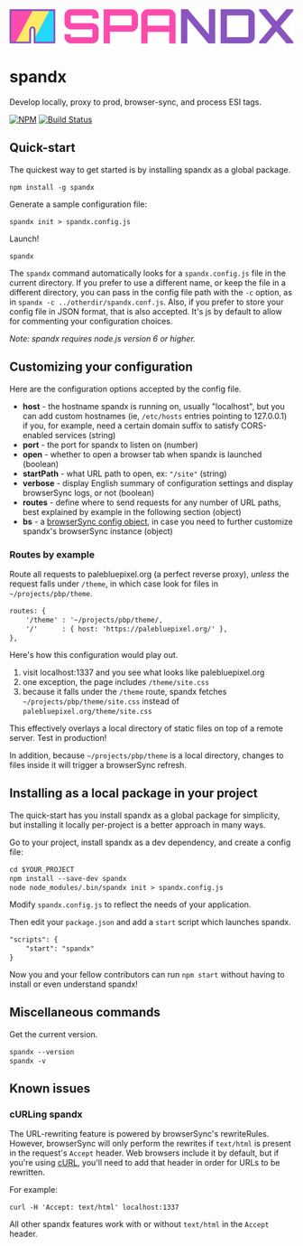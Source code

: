 ![spandx logo](./spandx-logo.png)

# spandx

Develop locally, proxy to prod, browser-sync, and process ESI tags.

[![NPM][npm-img]][npm]
[![Build
Status][build-img]][build]

## Quick-start

The quickest way to get started is by installing spandx as a global package.

    npm install -g spandx

Generate a sample configuration file:

    spandx init > spandx.config.js

Launch!

    spandx

The `spandx` command automatically looks for a `spandx.config.js` file in the current directory.  If you prefer to use a different name, or keep the file in a different directory, you can pass in the config file path with the `-c` option, as in `spandx -c ../otherdir/spandx.conf.js`.  Also, if you prefer to store your config file in JSON format, that is also accepted.  It's js by default to allow for commenting your configuration choices.

*Note: spandx requires node.js version 6 or higher.*

## Customizing your configuration

Here are the configuration options accepted by the config file. 

  - **host** - the hostname spandx is running on, usually "localhost", but you can add custom hostnames (ie, `/etc/hosts` entries pointing to 127.0.0.1) if you, for example, need a certain domain suffix to satisfy CORS-enabled services (string)
  - **port** - the port for spandx to listen on (number)
  - **open** - whether to open a browser tab when spandx is launched (boolean)
  - **startPath** - what URL path to open, ex: `"/site"` (string)
  - **verbose** - display English summary of configuration settings and display browserSync logs, or not (boolean)
  - **routes** - define where to send requests for any number of URL paths, best explained by example in the following section (object)
  - **bs** - a [browserSync config object][bs-options], in case you need to further customize spandx's browserSync instance (object)
    

### Routes by example

Route all requests to palebluepixel.org (a perfect reverse proxy), *unless* the request falls under `/theme`, in which case look for files in `~/projects/pbp/theme`.

    routes: {
        '/theme' : '~/projects/pbp/theme/,
        '/'      : { host: 'https://palebluepixel.org/' },
    },

Here's how this configuration would play out.

  1. visit localhost:1337 and you see what looks like palebluepixel.org
  2. one exception, the page includes `/theme/site.css`
  3. because it falls under the `/theme` route, spandx fetches `~/projects/pbp/theme/site.css` instead of `palebluepixel.org/theme/site.css`

This effectively overlays a local directory of static files on top of a remote server.  Test in production!

In addition, because `~/projects/pbp/theme` is a local directory, changes to files inside it will trigger a browserSync refresh.

## Installing as a local package in your project

The quick-start has you install spandx as a global package for simplicity, but installing it locally per-project is a better approach in many ways.

Go to your project, install spandx as a dev dependency, and create a config file:

    cd $YOUR_PROJECT
    npm install --save-dev spandx
    node node_modules/.bin/spandx init > spandx.config.js

Modify `spandx.config.js` to reflect the needs of your application.

Then edit your `package.json` and add a `start` script which launches spandx.

    "scripts": {
        "start": "spandx"
    }

Now you and your fellow contributors can run `npm start` without having to install or even understand spandx!

## Miscellaneous commands

Get the current version.

    spandx --version
    spandx -v

## Known issues

### cURLing spandx

The URL-rewriting feature is powered by browserSync's rewriteRules.  However, browserSync will only perform the rewrites if `text/html` is present in the request's `Accept` header.  Web browsers include it by default, but if you're using [cURL][curl], you'll need to add that header in order for URLs to be rewritten.

For example:

    curl -H 'Accept: text/html' localhost:1337

All other spandx features work with or without `text/html` in the `Accept` header.
    

[curl]: https://curl.haxx.se/
[npm]: https://www.npmjs.com/package/spandx
[npm-img]: https://nodei.co/npm/spandx.png
[build-img]: https://travis-ci.org/redhataccess/spandx.png?branch=master
[build]: https://travis-ci.org/redhataccess/spandx
[bs-options]: https://browsersync.io/docs/options
